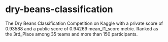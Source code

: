 # dry-beans-classification
The Dry Beans Classification Competition on Kaggle with a private score of 0.93588 and a public score of 0.94269 mean_f1_score metric.
Ranked as the 3rd_Place among 35 teams and more than 150 participants.
